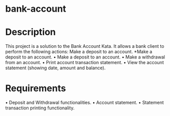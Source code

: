 # bank-account

# Description
This project is a solution to the Bank Account Kata. It allows a bank client to perform the following actions:
Make a deposit to an account. *Make a deposit to an account.
•	Make a deposit to an account.
•	Make a withdrawal from an account.
•	Print account transaction statement.
•	View the account statement (showing date, amount and balance).


# Requirements
•  Deposit and Withdrawal functionalities.
•  Account statement.
•  Statement transaction printing functionality.

